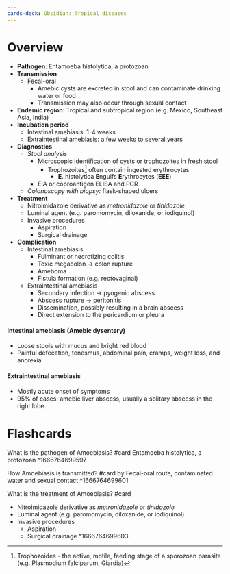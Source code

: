 ```yaml
---
cards-deck: Obsidian::Tropical diseases
---
```


# Overview
- **Pathogen**: Entamoeba histolytica, a protozoan
- **Transmission**
	- Fecal-oral
		- Amebic cysts are excreted in stool and can contaminate drinking water or food
		- Transmission may also occur through sexual contact
- **Endemic region**: Tropical and subtropical region (e.g. Mexico, Southeast Asia, India)
- **Incubation period**
	- Intestinal amebiasis: 1-4 weeks
	- Extraintestinal amebiasis: a few weeks to several years
- **Diagnostics**
	- *Stool analysis*
		- Microscopic identification of cysts or trophozoites in fresh stool
			- Trophozoites[^1] often contain ingested erythrocytes
				- **E**. histolytica **E**ngulfs **E**rythrocytes (**EEE**)
		- EIA or coproantigen ELISA and PCR
	- *Colonoscopy with biopsy:* flask-shaped ulcers
- **Treatment**
	- Nitroimidazole derivative as *metronidazole* or *tinidazole*
	- Luminal agent (e.g. paromomycin, diloxanide, or iodiquinol)
	- Invasive procedures
		- Aspiration
		- Surgical drainage
- **Complication**
	- Intestinal amebiasis
		- Fulminant or necrotizing colitis
		- Toxic megacolon → colon rupture
		- Ameboma
		- Fistula formation (e.g. rectovaginal)
	- Extraintestinal amebiasis
		- Secondary infection → pyogenic abscess
		- Abscess rupture → peritonitis
		- Dissemination, possibly resulting in a brain abscess
		- Direct extension to the pericardium or pleura

#### Intestinal amebiasis (Amebic dysentery)
- Loose stools with mucus and bright red blood
- Painful defecation, tenesmus, abdominal pain, cramps, weight loss, and anorexia

#### Extraintestinal amebiasis
- Mostly acute onset of symptoms
- 95% of cases: amebic liver abscess, usually a solitary abscess in the right lobe.


# Flashcards

What is the pathogen of Amoebiasis? #card 
Entamoeba histolytica, a protozoan
^1666764699597

How Amoebiasis is transmitted? #card 
by Fecal-oral route, contaminated water and sexual contact
^1666764699601

What is the treatment of Amoebiasis? #card 
- Nitroimidazole derivative as *metronidazole* or *tinidazole*
- Luminal agent (e.g. paromomycin, diloxanide, or iodiquinol)
- Invasive procedures
	- Aspiration
	- Surgical drainage
^1666764699603



[^1]: Trophozoides - the active, motile, feeding stage of a sporozoan parasite (e.g. Plasmodium falciparum, Giardia)
